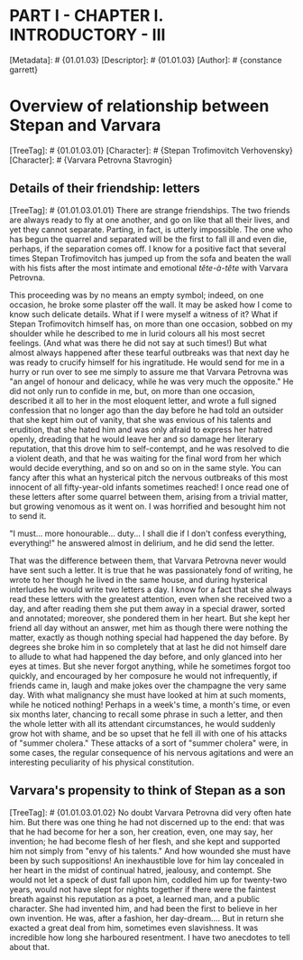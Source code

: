 # PART I - CHAPTER I. INTRODUCTORY - III
[Metadata]: # {01.01.03}
[Descriptor]: # {01.01.03}
[Author]: # {constance garrett}
# Overview of relationship between Stepan and Varvara
[TreeTag]: # {01.01.03.01}
[Character]: # {Stepan Trofimovitch Verhovensky}
[Character]: # {Varvara Petrovna Stavrogin}

## Details of their friendship: letters
[TreeTag]: # {01.01.03.01.01}
There are strange friendships. The two friends are always ready to fly at one
another, and go on like that all their lives, and yet they cannot separate.
Parting, in fact, is utterly impossible. The one who has begun the quarrel and
separated will be the first to fall ill and even die, perhaps, if the
separation comes off. I know for a positive fact that several times Stepan
Trofimovitch has jumped up from the sofa and beaten the wall with his fists
after the most intimate and emotional _tête-à-tête_ with Varvara Petrovna.

This proceeding was by no means an empty symbol; indeed, on one occasion, he
broke some plaster off the wall. It may be asked how I come to know such
delicate details. What if I were myself a witness of it? What if Stepan
Trofimovitch himself has, on more than one occasion, sobbed on my shoulder
while he described to me in lurid colours all his most secret feelings. (And
what was there he did not say at such times!) But what almost always happened
after these tearful outbreaks was that next day he was ready to crucify himself
for his ingratitude. He would send for me in a hurry or run over to see me
simply to assure me that Varvara Petrovna was "an angel of honour and delicacy,
while he was very much the opposite." He did not only run to confide in me,
but, on more than one occasion, described it all to her in the most eloquent
letter, and wrote a full signed confession that no longer ago than the day
before he had told an outsider that she kept him out of vanity, that she was
envious of his talents and erudition, that she hated him and was only afraid to
express her hatred openly, dreading that he would leave her and so damage her
literary reputation, that this drove him to self-contempt, and he was resolved
to die a violent death, and that he was waiting for the final word from her
which would decide everything, and so on and so on in the same style. You can
fancy after this what an hysterical pitch the nervous outbreaks of this most
innocent of all fifty-year-old infants sometimes reached! I once read one of
these letters after some quarrel between them, arising from a trivial matter,
but growing venomous as it went on. I was horrified and besought him not to
send it.

"I must... more honourable... duty... I shall die if I don't confess
everything, everything!" he answered almost in delirium, and he did send the
letter.

That was the difference between them, that Varvara Petrovna never would have
sent such a letter. It is true that he was passionately fond of writing, he
wrote to her though he lived in the same house, and during hysterical
interludes he would write two letters a day. I know for a fact that she always
read these letters with the greatest attention, even when she received two a
day, and after reading them she put them away in a special drawer, sorted and
annotated; moreover, she pondered them in her heart. But she kept her friend
all day without an answer, met him as though there were nothing the matter,
exactly as though nothing special had happened the day before. By degrees she
broke him in so completely that at last he did not himself dare to allude to
what had happened the day before, and only glanced into her eyes at times. But
she never forgot anything, while he sometimes forgot too quickly, and
encouraged by her composure he would not infrequently, if friends came in,
laugh and make jokes over the champagne the very same day. With what malignancy
she must have looked at him at such moments, while he noticed nothing! Perhaps
in a week's time, a month's time, or even six months later, chancing to recall
some phrase in such a letter, and then the whole letter with all its attendant
circumstances, he would suddenly grow hot with shame, and be so upset that he
fell ill with one of his attacks of "summer cholera." These attacks of a sort
of "summer cholera" were, in some cases, the regular consequence of his nervous
agitations and were an interesting peculiarity of his physical constitution.

## Varvara's propensity to think of Stepan as a son
[TreeTag]: # {01.01.03.01.02}
No doubt Varvara Petrovna did very often hate him. But there was one thing he
had not discerned up to the end: that was that he had become for her a son, her
creation, even, one may say, her invention; he had become flesh of her flesh,
and she kept and supported him not simply from "envy of his talents." And how
wounded she must have been by such suppositions! An inexhaustible love for him
lay concealed in her heart in the midst of continual hatred, jealousy, and
contempt. She would not let a speck of dust fall upon him, coddled him up for
twenty-two years, would not have slept for nights together if there were the
faintest breath against his reputation as a poet, a learned man, and a public
character. She had invented him, and had been the first to believe in her own
invention. He was, after a fashion, her day-dream.... But in return she exacted
a great deal from him, sometimes even slavishness. It was incredible how long
she harboured resentment. I have two anecdotes to tell about that.

